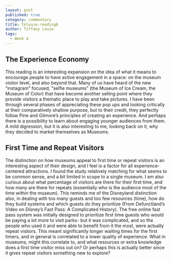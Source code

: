 ```yaml
---
layout: post
published: true
category: commentary
title: tklouie-reading6
author: Tiffany Louie
tags:
  - Week 4
---
```

## The Experience Economy
This reading is an interesting expansion on the idea of what it means to encourage people to have active engagement in a space: on the museum visitor level, and also beyond that. Many of us have heard of the new “instagram” focused, “selfie museums” (the Museum of Ice Cream, the Museum of Color) that have become another selling point where they provide visitors a thematic place to play and take pictures. I have been through several phases of appreciating these pop ups and looking critically at their comparatively shallow purpose, but to their credit, they perfectly follow Pine and Gilmore’s principles of creating an experience. And perhaps there is a possibility to learn about engaging younger audiences from them. A mild digression, but it is also interesting to me, looking back on it, why they decided to market themselves as Museums. 

## First Time and Repeat Visitors
The distinction on how museums appeal to first time or repeat visitors is an interesting aspect of their design, and I feel is a factor for all experience-centered attractions. I found the study relatively matching for what seems to be common sense, and a bit limited in scope to a single museum. I am also curious about what percentage of visitors are there for their first time, and how many are there for repeats (essentially who is the audience most of the time within the museum). This reminds me of the Disneyland distinction also, in dealing with too many guests and too few resources (time), how do they build systems and which guests do they prioritize (From Defunctland’s Video on Disney’s Fast Pass: A Complicated History). The free online fast pass system was initially designed to prioritize first time guests who would be paying a lot more to visit parks- but it was complicated, and so the people who used it and were able to benefit from it the most, were actually repeat visitors. This meant significantly longer waiting times for the first timers, and in general is correlated to a lower quality of experience. What in museums, might this correlate to, and what resources or extra knowledge does a first time visitor miss out on? Or perhaps this is actually better since it gives repeat visitors something new to explore? 
